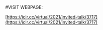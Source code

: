 #VISIT WEBPAGE:

[https://iclr.cc/virtual/2021/invited-talk/3717](https://iclr.cc/virtual/2021/invited-talk/3717)